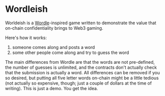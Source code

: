 # Wordleish

Worldeish is a [Wordle](https://en.wikipedia.org/wiki/Wordle)-inspired game written to demonstrate the value that on-chain confidentiality brings to Web3 gaming.

Here's how it works:

1. someone comes along and posts a word
2. some other people come along and try to guess the word

The main differences from Wordle are that the words are not pre-defined, the number of guesses is unlimited, and the contracts don't actually check that the submission is actually a word. All differences can be removed if you so desired, but putting all five letter words on-chain might be a little tedious (not actually so expensive, though; just a couple of dollars at the time of writing). This is just a demo. You get the idea.

